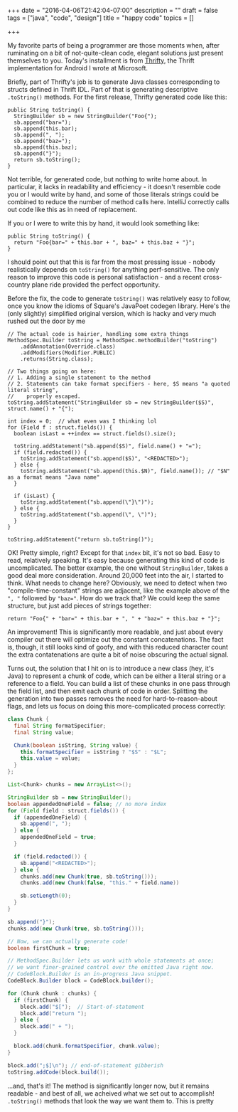 +++
date = "2016-04-06T21:42:04-07:00"
description = ""
draft = false
tags = ["java", "code", "design"]
title = "happy code"
topics = []

+++

My favorite parts of being a programmer are those moments when, after ruminating on a bit of not-quite-clean code, elegant solutions just present themselves to you.  Today's installment is from [Thrifty](https://github.com/Microsoft/thrifty), the Thrift implementation for Android I wrote at Microsoft.

Briefly, part of Thrifty's job is to generate Java classes corresponding to structs defined in Thrift IDL.  Part of that is generating descriptive `.toString()` methods.  For the first release, Thrifty generated code like this:

```
public String toString() {
  StringBuilder sb = new StringBuilder("Foo{");
  sb.append("bar=");
  sb.append(this.bar);
  sb.append(", ");
  sb.append("baz=");
  sb.append(this.baz);
  sb.append("}");
  return sb.toString();
}
```

Not terrible, for generated code, but nothing to write home about.  In particular, it lacks in readability and efficiency - it doesn't resemble code you or I would write by hand, and some of those literals strings could be combined to reduce the number of method calls here.  IntelliJ correctly calls out code like this as in need of replacement.

If you or I were to write this by hand, it would look something like:

```
public String toString() {
  return "Foo{bar=" + this.bar + ", baz=" + this.baz + "}";
}
```

I should point out that this is far from the most pressing issue - nobody realistically depends on `toString()` for anything perf-sensitive.  The only reason to improve this code is personal satisfaction - and a recent cross-country plane ride provided the perfect opportunity.

Before the fix, the code to generate `toString()` was relatively easy to follow, once you know the idioms of Square's JavaPoet codegen library.  Here's the (only slightly) simplified original version, which is hacky and very much rushed out the door by me

```
// The actual code is hairier, handling some extra things
MethodSpec.Builder toString = MethodSpec.methodBuilder("toString")
    .addAnnotation(Override.class)
    .addModifiers(Modifier.PUBLIC)
    .returns(String.class);

// Two things going on here:
// 1. Adding a single statement to the method
// 2. Statements can take format specifiers - here, $S means "a quoted literal string",
//    properly escaped.
toString.addStatement("StringBuilder sb = new StringBuilder($S)", struct.name() + "{");

int index = 0;  // what even was I thinking lol
for (Field f : struct.fields()) {
  boolean isLast = ++index == struct.fields().size();

  toString.addStatement("sb.append($S)", field.name() + "=");
  if (field.redacted()) {
    toString.addStatement("sb.append($S)", "<REDACTED>");
  } else {
    toString.addStatement("sb.append(this.$N)", field.name()); // "$N" as a format means "Java name"
  }

  if (isLast) {
    toString.addStatement("sb.append(\"}\")");
  } else {
    toString.addStatement("sb.append(\", \")");
  }
}

toString.addStatement("return sb.toString()");
```

OK!  Pretty simple, right?  Except for that `index` bit, it's not so bad.  Easy to read, relatively speaking.  It's easy because generating this kind of code is uncomplicated.  The better example, the one without `StringBuilder`, takes a good deal more consideration.  Around 20,000 feet into the air, I started to think.  What needs to change here?  Obviously, we need to detect when two "compile-time-constant" strings are adjacent, like the example above of the `", "` followed by `"baz="`.  How do we track that?  We could keep the same structure, but just add pieces of strings together:

```
return "Foo{" + "bar=" + this.bar + ", " + "baz=" + this.baz + "}";
```

An improvement!  This is significantly more readable, and just about every compiler out there will optimize out the constant concatenations.  The fact is, though, it still looks kind of goofy, and with this reduced character count the extra contatenations are quite a bit of noise obscuring the actual signal.

Turns out, the solution that I hit on is to introduce a new class (hey, it's Java) to represent a chunk of code, which can be either a literal string or a reference to a field.  You can build a list of these chunks in one pass through the field list, and then emit each chunk of code in order.  Splitting the generation into two passes removes the need for hard-to-reason-about flags, and lets us focus on doing this more-complicated process correctly:

```java
class Chunk {
  final String formatSpecifier;
  final String value;

  Chunk(boolean isString, String value) {
    this.formatSpecifier = isString ? "$S" : "$L";
    this.value = value;
  }
};

List<Chunk> chunks = new ArrayList<>();

StringBuilder sb = new StringBuilder();
boolean appendedOneField = false; // no more index
for (Field field : struct.fields()) {
  if (appendedOneField) {
    sb.append(", ");
  } else {
    appendedOneField = true;
  }

  if (field.redacted()) {
    sb.append("<REDACTED>");
  } else {
    chunks.add(new Chunk(true, sb.toString()));
    chunks.add(new Chunk(false, "this." + field.name))

    sb.setLength(0);
  }
}

sb.append("}");
chunks.add(new Chunk(true, sb.toString()));

// Now, we can actually generate code!
boolean firstChunk = true;

// MethodSpec.Builder lets us work with whole statements at once;
// we want finer-grained control over the emitted Java right now.
// CodeBlock.Builder is an in-progress Java snippet.
CodeBlock.Builder block = CodeBlock.builder();

for (Chunk chunk : chunks) {
  if (firstChunk) {
    block.add("$[");  // Start-of-statement
    block.add("return ");
  } else {
    block.add(" + ");
  }

  block.add(chunk.formatSpecifier, chunk.value);
}

block.add(";$]\n"); // end-of-statement gibberish
toString.addCode(block.build());
```

...and, that's it!  The method is significantly longer now, but it remains readable - and best of all, we acheived what we set out to accomplish!  `.toString()` methods that look the way we want them to.  This is pretty 